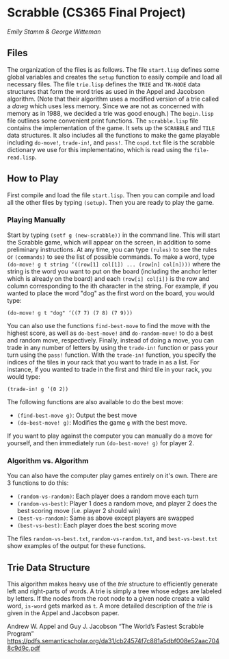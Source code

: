 # Scrabble (CS365 Final Project)

*Emily Stamm & George Witteman*

## Files

The organization of the files is as follows. The file `start.lisp` defines some global variables and creates the `setup` function to easily compile and load all necessary files. The file `trie.lisp` defines the `TRIE` and `TR-NODE` data structures that form the word tries as used in the Appel and Jacobson algorithm. (Note that their algorithm uses a modified version of a trie called a *dawg* which uses less memory. Since we are not as concerned with memory as in 1988, we decided a trie was good enough.) The `begin.lisp` file outlines some convenient print functions. The `scrabble.lisp` file contains the implementation of the game. It sets up the `SCRABBLE` and `TILE` data structures. It also includes all the functions to make the game playable including `do-move!`, `trade-in!`, and `pass!`. The `ospd.txt` file is the scrabble dictionary we use for this implementatino, which is read using the `file-read.lisp`.

## How to Play

First compile and load the file `start.lisp`. Then you can compile and load all the other files by typing `(setup)`. Then you are ready to play the game.

### Playing Manually

Start by typing `(setf g (new-scrabble))` in the command line. This will start the Scrabble game, which will appear on the screen, in addition to some preliminary instructions. At any time, you can type `(rules)` to see the rules or `(commands)` to see the list of possible commands. To make a word, type `(do-move! g t string ‘((row[1] col[1]) ... (row[n] col[n])))` where the string is the word you want to put on the board (including the anchor letter which is already on the board) and each `(row[i] col[i])` is the row and column corresponding to the ith character in the string. For example, if you wanted to place the word "dog" as the first word on the board, you would type: 

    (do-move! g t "dog" ‘((7 7) (7 8) (7 9)))

You can also use the functions `find-best-move` to find the move with the highest score, as well as `do-best-move!` and `do-random-move!` to do a best and random move, respectively. Finally, instead of doing a move, you can trade in any number of letters by using the `trade-in!` function or pass your turn using the `pass!` function. With the `trade-in!` function, you specify the indices of the tiles in your rack that you want to trade in as a list. For instance, if you wanted to trade in the first and third tile in your rack, you would type:

    (trade-in! g ‘(0 2))
    
The following functions are also available to do the best move:

  - `(find-best-move g)`: Output the best move
  - `(do-best-move! g)`: Modifies the game `g` with the best move.
  
If you want to play against the computer you can manually do a move for yourself, and then immediately run `(do-best-move! g)` for player 2.
    
### Algorithm vs. Algorithm

You can also have the computer play games entirely on it's own. There are 3 functions to do this:

  - `(random-vs-random)`: Each player does a random move each turn
  - `(random-vs-best)`: Player 1 does a random move, and player 2 does the best scoring move (i.e. player 2 should win)
  - `(best-vs-random)`: Same as above except players are swapped
  - `(best-vs-best)`: Each player does the best scoring move
  
The files `random-vs-best.txt`, `random-vs-random.txt`, and `best-vs-best.txt` show examples of the output for these functions.

## Trie Data Structure

This algorithm makes heavy use of the *trie* structure to efficiently generate left and right-parts of words. A trie is simply a tree whose edges are labeled by letters. If the nodes from the root node to a given node create a valid word, `is-word` gets marked as `t`. A more detailed description of the *trie* is given in the Appel and Jacobson paper.

Andrew W. Appel and Guy J. Jacobson
 “The World’s Fastest Scrabble Program”
https://pdfs.semanticscholar.org/da31/cb24574f7c881a5dbf008e52aac7048c9d9c.pdf
